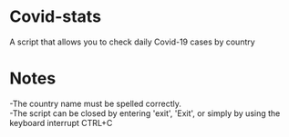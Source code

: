 # Covid-stats
A script that allows you to check daily Covid-19 cases by country



# Notes
-The country name must be spelled correctly.\
-The script can be closed by entering 'exit', 'Exit', or simply by using the keyboard interrupt CTRL+C
